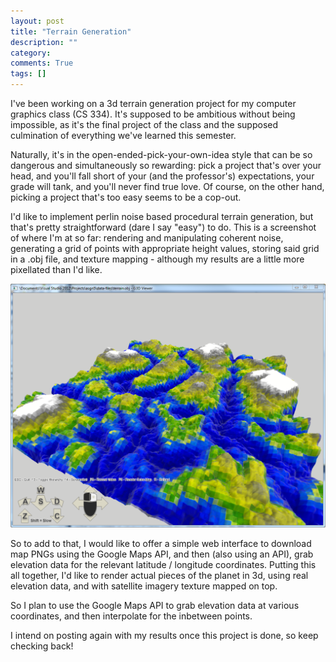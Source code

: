 ```yaml
---
layout: post
title: "Terrain Generation"
description: ""
category: 
comments: True
tags: []
---
```


I've been working on a 3d terrain generation project for my computer graphics class (CS 334). It's supposed to be ambitious without being impossible, as it's the final project of the class and the supposed culmination of everything we've learned this semester. 

Naturally, it's in the open-ended-pick-your-own-idea style that can be so dangerous and simultaneously so rewarding: pick a project that's over your head, and you'll fall short of your (and the professor's) expectations, your grade will tank, and you'll never find true love. Of course, on the other hand, picking a project that's too easy seems to be a cop-out.

<!--more-->

I'd like to implement perlin noise based procedural terrain generation, but that's pretty straightforward (dare I say "easy") to do. This is a screenshot of where I'm at so far: rendering and manipulating coherent noise, generating a grid of points with appropriate height values, storing said grid in a .obj file, and texture mapping - although my results are a little more pixellated than I'd like.

<img src="/assets/terrain-gen-tex-map.PNG">


So to add to that, I would like to offer a simple web interface to download map PNGs using the Google Maps API, and then (also using an API), grab elevation data for the relevant latitude / longitude coordinates. Putting this all together, I'd like to render actual pieces of the planet in 3d, using real elevation data, and with satellite imagery texture mapped on top.

So I plan to use the Google Maps API to grab elevation data at various coordinates, and then interpolate for the inbetween points.

I intend on posting again with my results once this project is done, so keep checking back!